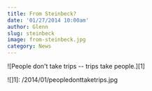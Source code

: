 ```yaml
---
title: From Steinbeck?
date: '01/27/2014 10:00am'
author: Glenn
slug: steinbeck
image: from-steinbeck.jpg
category: News
---
```

![People don't take trips -- trips take people.][1]

 ![]1]: /2014/01/peopledonttaketrips.jpg
